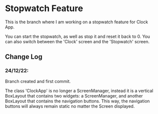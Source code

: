 # Stopwatch Feature
This is the branch where I am working on a stopwatch feature for Clock App.

You can start the stopwatch, as well as stop it and reset it back to 0. You can also switch between the 'Clock' screen and the 'Stopwatch' screen.


## Change Log

### 24/12/22:

Branch created and first commit.

The class 'ClockApp' is no longer a ScreenManager, instead it is a vertical BoxLayout that contains two widgets: a ScreenManager, and another BoxLayout that contains the navigation buttons. This way, the navigation buttons will always remain static no matter the Screen displayed.
